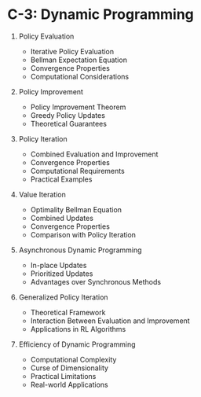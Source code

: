 

# C-3: Dynamic Programming

1. Policy Evaluation
   - Iterative Policy Evaluation
   - Bellman Expectation Equation
   - Convergence Properties
   - Computational Considerations

2. Policy Improvement
   - Policy Improvement Theorem
   - Greedy Policy Updates
   - Theoretical Guarantees

3. Policy Iteration
   - Combined Evaluation and Improvement
   - Convergence Properties
   - Computational Requirements
   - Practical Examples

4. Value Iteration
   - Optimality Bellman Equation
   - Combined Updates
   - Convergence Properties
   - Comparison with Policy Iteration

5. Asynchronous Dynamic Programming
   - In-place Updates
   - Prioritized Updates
   - Advantages over Synchronous Methods

6. Generalized Policy Iteration
   - Theoretical Framework
   - Interaction Between Evaluation and Improvement
   - Applications in RL Algorithms

7. Efficiency of Dynamic Programming
   - Computational Complexity
   - Curse of Dimensionality
   - Practical Limitations
   - Real-world Applications
